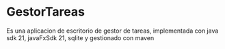 # GestorTareas
 Es una aplicacion de escritorio de gestor de tareas, implementada con java sdk 21, javaFxSdk 21, sqlite y gestionado con maven
